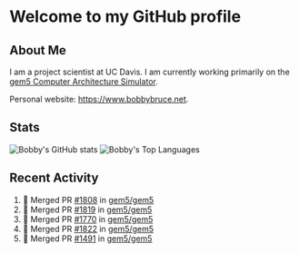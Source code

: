 # Welcome to my GitHub profile

## About Me

I am a project scientist at UC Davis. I am currently working primarily on the [gem5 Computer Architecture Simulator](https://github.com/gem5).

Personal website: <https://www.bobbybruce.net>.

## Stats

![Bobby's GitHub stats](https://github-readme-stats.vercel.app/api?username=bobbyrbruce&show_icons=true&theme=responsive&include_all_commits=true&count_private=true&show=reviews&disable_animations=true)
![Bobby's Top Languages ](https://github-readme-stats.vercel.app/api/top-langs/?username=bobbyrbruce&layout=compact&theme=responsive&count_private=true&langs_count=10&disable_animations=true)

## Recent Activity

<!--START_SECTION:activity-->
1. 🎉 Merged PR [#1808](https://github.com/gem5/gem5/pull/1808) in [gem5/gem5](https://github.com/gem5/gem5)
2. 🎉 Merged PR [#1819](https://github.com/gem5/gem5/pull/1819) in [gem5/gem5](https://github.com/gem5/gem5)
3. 🎉 Merged PR [#1770](https://github.com/gem5/gem5/pull/1770) in [gem5/gem5](https://github.com/gem5/gem5)
4. 🎉 Merged PR [#1822](https://github.com/gem5/gem5/pull/1822) in [gem5/gem5](https://github.com/gem5/gem5)
5. 🎉 Merged PR [#1491](https://github.com/gem5/gem5/pull/1491) in [gem5/gem5](https://github.com/gem5/gem5)
<!--END_SECTION:activity-->
